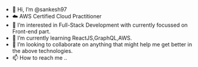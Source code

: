 - 👋 Hi, I’m @sankesh97
- ☁️ AWS Certified Cloud Practitioner
- 👀 I’m interested in Full-Stack Development with currently focussed on Front-end part.
- 🌱 I’m currently learning ReactJS,GraphQL,AWS.
- 💞️ I’m looking to collaborate on anything that might help me get better in the above technologies.
- 📫 How to reach me ..

<!---
sankesh97/sankesh97 is a ✨ special ✨ repository because its `README.md` (this file) appears on your GitHub profile.
You can click the Preview link to take a look at your changes.
--->
